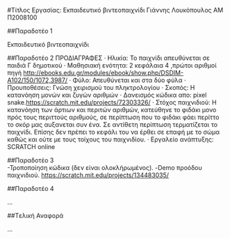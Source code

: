 ﻿#Τίτλος Εργασίας: Εκπαιδευτικό βιντεοπαιχνίδι
Γιάννης Λουκόπουλος
ΑΜ Π2008100

##Παραδοτέο 1

Εκπαιδευτικό βιντεοπαιχνίδι

##Παραδοτέο 2
ΠΡΟΔΙΑΓΡΑΦΕΣ
 ·	Ηλικία: Το παιχνίδι απευθύνεται σε παιδιά Γ  δημοτικού
 ·	Μαθησιακή ενότητα: 2 κεφάλαια 4 ,πρώτοι αριθμοί πηγή http://ebooks.edu.gr/modules/ebook/show.php/DSDIM-A102/150/1072,3987/
 ·	Φύλο: Απευθύνεται και στα δύο φύλα
 ·	Προυποθέσεις: Γνώση χειρισμού του πληκτρολογίου
 ·	Σκοπός: Η κατανόηση μονών και ζυγών αριθμών
 · Δανεισμός κώδικα απο: pixel snake.https://scratch.mit.edu/projects/72303326/
 ·	Στόχος παιχνιδιού: Η κατανόηση των άρτιων και περιτών αριθμών, κατεύθηνε το φιδάκι μονο πρός τους περιττούς αριθμούς, σε περίπτωση 
   που το φιδάκι φάει περίττο το σκόρ μας αυξανεται συν ένα. Σε αντίθετη περίπτωση τερματίζεται το παιχνίδι. Επίσης δεν πρέπει το κεφάλι      του να έρθει σε επαφή με το σώμα καθώς και ούτε με τους τοίχους του παιχνιδίου.
 ·	Εργαλείο ανάπτυξης: SCRATCH online
 
 
##Παραδοτέο 3   
  -Τροποποίηση κώδικα (δεν είναι ολοκλήρωμένος).
  -Demo προόδου παιχνιδιού. https://scratch.mit.edu/projects/134483035/

##Παραδοτέο 4

...

##Tελική Αναφορά

...
